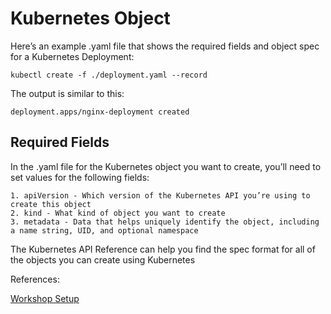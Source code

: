 # Kubernetes Object

Here’s an example .yaml file that shows the required fields and object spec for a Kubernetes Deployment:

    kubectl create -f ./deployment.yaml --record
    
The output is similar to this:

    deployment.apps/nginx-deployment created
    
## Required Fields

In the .yaml file for the Kubernetes object you want to create, you’ll need to set values for the following fields:


    1. apiVersion - Which version of the Kubernetes API you’re using to create this object
    2. kind - What kind of object you want to create
    3. metadata - Data that helps uniquely identify the object, including a name string, UID, and optional namespace

The Kubernetes API Reference can help you find the spec format for all of the objects you can create using Kubernetes

References:
    
   [Workshop Setup](https://kubernetes.io/docs/reference/generated/kubernetes-api/v1.13/#-strong-api-overview-strong-)
    
